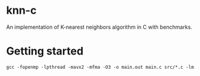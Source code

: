 # knn-c
An implementation of K-nearest neighbors algorithm in C with benchmarks.

# Getting started

```
gcc -fopenmp -lpthread -mavx2 -mfma -O3 -o main.out main.c src/*.c -lm
```
